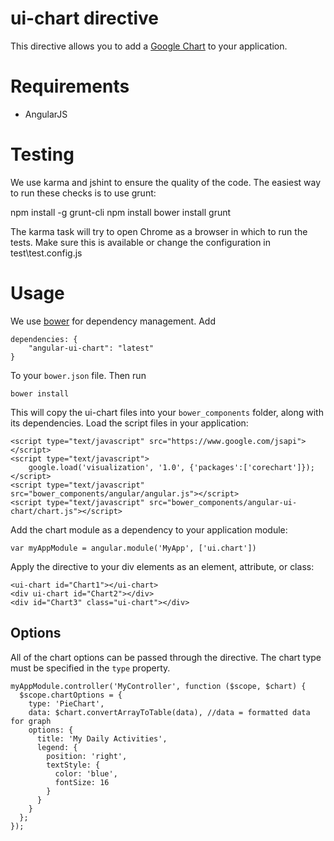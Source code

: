 # ui-chart directive

This directive allows you to add a [Google Chart](https://developers.google.com/chart/) to your application.

# Requirements

- AngularJS

# Testing

We use karma and jshint to ensure the quality of the code. The easiest way to run these checks is to use grunt:

npm install -g grunt-cli npm install bower install grunt

The karma task will try to open Chrome as a browser in which to run the tests. Make sure this is available or change the configuration in test\test.config.js

# Usage

We use [bower](http://twitter.github.com/bower/) for dependency management.  Add

    dependencies: {
        "angular-ui-chart": "latest"
    }

To your `bower.json` file. Then run

    bower install

This will copy the ui-chart files into your `bower_components` folder, along with its dependencies. Load the script files in your application:

    <script type="text/javascript" src="https://www.google.com/jsapi"></script>
    <script type="text/javascript">
        google.load('visualization', '1.0', {'packages':['corechart']});
    </script>
    <script type="text/javascript" src="bower_components/angular/angular.js"></script>
    <script type="text/javascript" src="bower_components/angular-ui-chart/chart.js"></script>

Add the chart module as a dependency to your application module:

    var myAppModule = angular.module('MyApp', ['ui.chart'])

Apply the directive to your div elements as an element, attribute, or class:

    <ui-chart id="Chart1"></ui-chart>
    <div ui-chart id="Chart2"></div>
    <div id="Chart3" class="ui-chart"></div>

## Options

All of the chart options can be passed through the directive.  The chart type must be specified in the `type` property.

    myAppModule.controller('MyController', function ($scope, $chart) {
      $scope.chartOptions = {
        type: 'PieChart',
        data: $chart.convertArrayToTable(data), //data = formatted data for graph
        options: {
          title: 'My Daily Activities',
          legend: {
            position: 'right',
            textStyle: {
              color: 'blue',
              fontSize: 16
            }
          }
        }
      };
    });